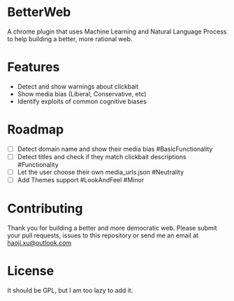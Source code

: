 # BetterWeb
A chrome plugin that uses Machine Learning and Natural Language Process to help building a better, more rational web.

# Features
- Detect and show warnings about clickbait
- Show media bias (Liberal, Conservative, etc)
- Identify exploits of common cognitive biases

# Roadmap
- [ ] Detect domain name and show their media bias #BasicFunctionality
- [ ] Detect titles and check if they match clickbait descriptions #Functionality
- [ ] Let the user choose their own media_urls.json #Neutrality
- [ ] Add Themes support #LookAndFeel #Minor

# Contributing
Thank you for building a better and more democratic web. Please submit your pull requests, issues to this repository or send me an email at haoji.xu@outlook.com

# License
It should be GPL, but I am too lazy to add it.
